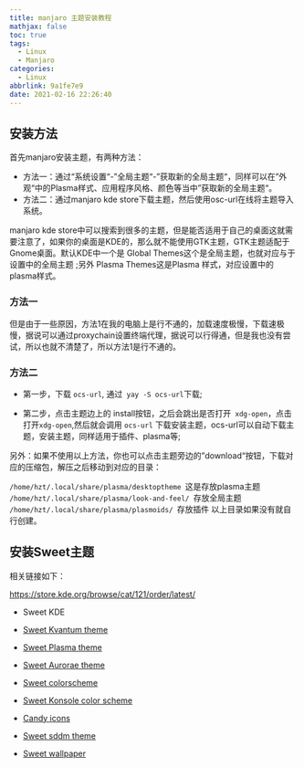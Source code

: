 ```yaml
---
title: manjaro 主题安装教程
mathjax: false
toc: true
tags:
  - Linux
  - Manjaro
categories:
  - Linux
abbrlink: 9a1fe7e9
date: 2021-02-16 22:26:40
---
```


## 安装方法

首先manjaro安装主题，有两种方法：

- 方法一：通过“系统设置“-”全局主题“-”获取新的全局主题“，同样可以在”外观“中的Plasma样式、应用程序风格、颜色等当中”获取新的全局主题“。
- 方法二：通过manjaro kde store下载主题，然后使用osc-url在线将主题导入系统。

<!-- more -->

manjaro kde store中可以搜索到很多的主题，但是能否适用于自己的桌面这就需要注意了，如果你的桌面是KDE的，那么就不能使用GTK主题，GTK主题适配于Gnome桌面。默认KDE中一个是 Global Themes这个是全局主题，也就对应与于设置中的全局主题 ;另外 Plasma Themes这是Plasma 样式，对应设置中的plasma样式。

### 方法一

但是由于一些原因，方法1在我的电脑上是行不通的，加载速度极慢，下载速极慢，据说可以通过proxychain设置终端代理，据说可以行得通，但是我也没有尝试，所以也就不清楚了，所以方法1是行不通的。

### 方法二

- 第一步，下载 `ocs-url`, 通过` yay -S ocs-url`下载;

- 第二步，点击主题边上的 install按钮，之后会跳出是否打开` xdg-open`，点击打开`xdg-open`,然后就会调用 `ocs-url` 下载安装主题，ocs-url可以自动下载主题，安装主题，同样适用于插件、plasma等;

另外：如果不使用以上方法，你也可以点击主题旁边的”download“按钮，下载对应的压缩包，解压之后移动到对应的目录：

`/home/hzt/.local/share/plasma/desktoptheme `这是存放plasma主题
`/home/hzt/.local/share/plasma/look-and-feel/ `存放全局主题
`/home/hzt/.local/share/plasma/plasmoids/ `存放插件
以上目录如果没有就自行创建。



##  安装Sweet主题

相关链接如下：

https://store.kde.org/browse/cat/121/order/latest/

- Sweet KDE

- [Sweet Kvantum theme](https://store.kde.org/p/1294013/)

- [Sweet Plasma theme](https://store.kde.org/p/1294174/)

- [Sweet Aurorae theme](https://store.kde.org/p/1286856/)

- [Sweet colorscheme](https://store.kde.org/p/1294011/)

- [Sweet Konsole color scheme](https://store.kde.org/p/1297008/)

- [Candy icons](https://www.pling.com/p/1305251/)

- [Sweet sddm theme](https://store.kde.org/p/1334945/)

- [Sweet wallpaper](https://www.pling.com/p/1309907/)